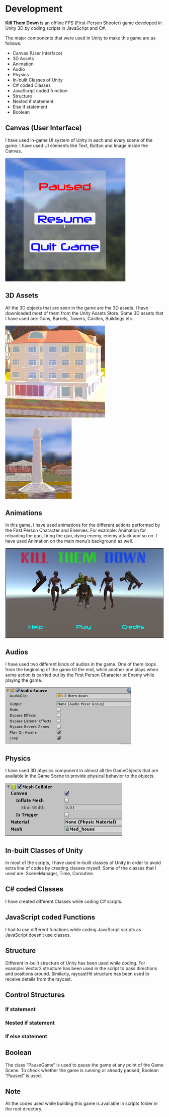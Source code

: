 # Development

**Kill Them Down** is an offline FPS (First-Person Shooter) game developed in Unity 3D by coding scripts in JavaScript and C#. 

The major components that were used in Unity to make this game are as follows:

- Canvas (User Interface)
- 3D Assets
- Animation
- Audio
- Physics
- In-built Classes of Unity
- C# coded Classes
- JavaScript coded function
- Structure
- Nested if statement
- Else if statement
- Boolean

## Canvas (User Interface)

I have used in-game UI system of Unity in each and every scene of the game. I have used UI elements like Text, Button and Image inside the Canvas.

![Canvas Image](../images/canvas.png)

## 3D Assets

All the 3D objects that are seen in the game are the 3D assets. I have downloaded most of them from the Unity Assets Store. Some 3D assets that I have used are: Guns, Barrels, Towers, Castles, Buildings etc.

![3D Building Image](../images/building.png)
![Nepal's Dharahara Tower Image](../images/dharahara.png)

## Animations

In this game, I have used animations for the different actions performed by the First Person Character and Enemies. For example: Animation for reloading the gun, firing the gun, dying enemy, enemy attack and so on. I have used Animation on the main menu’s background as well.

![Animation Image](../images/animation.png)

## Audios

I have used two different kinds of audios in the game. One of them loops from the beginning of the game till the end, while another one plays when some action is carried out by the First Person Character or Enemy while playing the game.

![Audio Image](../images/audio.png)

## Physics

I have used 3D physics component in almost all the GameObjects that are available in the Game Scene to provide physical behavior to the objects. 

![Physics Image](../images/physics.png)

## In-built Classes of Unity

In most of the scripts, I have used in-built classes of Unity in order to avoid extra line of codes by creating classes myself. Some of the classes that I used are: SceneManager, Time, Coroutine.

## C# coded Classes

I have created different Classes while coding C# scripts. 

## JavaScript coded Functions

I had to use different functions while coding JavaScript scripts as JavaScript doesn’t use classes.

## Structure

Different in-built structure of Unity has been used while coding. For example: Vector3 structure has been used in the script to pass directions and positions around. Similarly, raycastHit structure has been used to receive details from the raycast.

## Control Structures

### If statement

### Nested if statement

### If else statement

## Boolean 

The class “PauseGame” is used to pause the game at any point of the Game Scene. To check whether the game is running or already paused, Boolean “Paused” is used. 

## Note

All the codes used while building this game is available in scripts folder in the root directory.